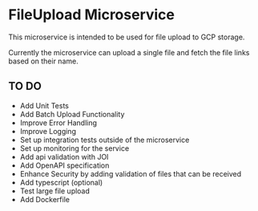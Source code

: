 # FileUpload Microservice

This microservice is intended to be used for file upload to GCP storage. 

Currently the microservice can upload a single file and fetch the file links based on their name.

## TO DO
* Add Unit Tests
* Add Batch Upload Functionality
* Improve Error Handling
* Improve Logging
* Set up integration tests outside of the microservice
* Set up monitoring for the service
* Add api validation with JOI
* Add OpenAPI specification
* Enhance Security by adding validation of files that can be received
* Add typescript (optional)
* Test large file upload
* Add Dockerfile
